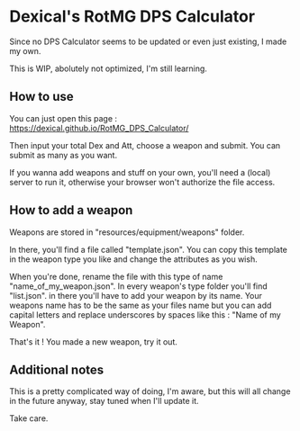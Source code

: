 # Dexical's RotMG DPS Calculator
Since no DPS Calculator seems to be updated or even just existing, I made my own.

This is WIP, abolutely not optimized, I'm still learning.
## How to use
You can just open this page : https://dexical.github.io/RotMG_DPS_Calculator/

Then input your total Dex and Att, choose a weapon and submit. You can submit as many as you want.

If you wanna add weapons and stuff on your own, you'll need a (local) server to run it, otherwise your browser won't authorize the file access.
## How to add a weapon
Weapons are stored in "resources/equipment/weapons" folder.

In there, you'll find a file called "template.json". You can copy this template in the weapon type you like and change the attributes as you wish.

When you're done, rename the file with this type of name "name_of_my_weapon.json". In every weapon's type folder you'll find "list.json". in there you'll have to add your weapon by its name. Your weapons name has to be the same as your files name but you can add capital letters and replace underscores by spaces like this : "Name of my Weapon".

That's it ! You made a new weapon, try it out.
## Additional notes
This is a pretty complicated way of doing, I'm aware, but this will all change in the future anyway, stay tuned when I'll update it.

Take care.
